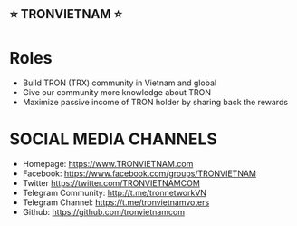 ## ⭐️ TRONVIETNAM ⭐️


# Roles
- Build TRON (TRX) community in Vietnam and global
- Give our community more knowledge about TRON
- Maximize passive income of TRON holder by sharing back the rewards

# SOCIAL MEDIA CHANNELS
- Homepage: https://www.TRONVIETNAM.com   
- Facebook:  https://www.facebook.com/groups/TRONVIETNAM 
- Twitter https://twitter.com/TRONVIETNAMCOM 
- Telegram Community: http://t.me/tronnetworkVN 
- Telegram Channel: https://t.me/tronvietnamvoters
- Github: https://github.com/tronvietnamcom
